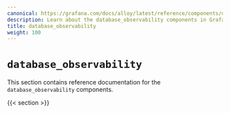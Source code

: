 ```yaml
---
canonical: https://grafana.com/docs/alloy/latest/reference/components/database_observability/
description: Learn about the database_observability components in Grafana Alloy
title: database_observability
weight: 100
---
```


# `database_observability`

This section contains reference documentation for the `database_observability` components.

{{< section >}}
